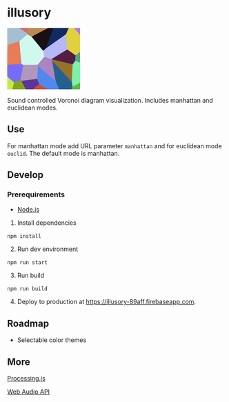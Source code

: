 illusory
========

![illusory](https://raw.githubusercontent.com/laitine/illusory/master/favicon.png)

Sound controlled Voronoi diagram visualization. Includes manhattan and euclidean modes.

Use
---

For manhattan mode add URL parameter `manhattan` and for euclidean mode `euclid`. The default mode is manhattan.

Develop
-------

### Prerequirements
* [Node.js](https://nodejs.org)

1. Install dependencies

```
npm install
```

2. Run dev environment

```
npm run start
```

3. Run build

```
npm run build
```

4. Deploy to production at https://illusory-89aff.firebaseapp.com.

Roadmap
-------

* Selectable color themes

More
----

[Processing.js](http://processingjs.org)

[Web Audio API](http://webaudio.github.io/web-audio-api)
